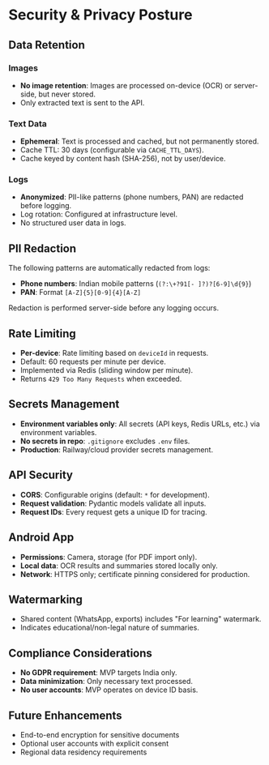 # Security & Privacy Posture

## Data Retention

### Images
- **No image retention**: Images are processed on-device (OCR) or server-side, but never stored.
- Only extracted text is sent to the API.

### Text Data
- **Ephemeral**: Text is processed and cached, but not permanently stored.
- Cache TTL: 30 days (configurable via `CACHE_TTL_DAYS`).
- Cache keyed by content hash (SHA-256), not by user/device.

### Logs
- **Anonymized**: PII-like patterns (phone numbers, PAN) are redacted before logging.
- Log rotation: Configured at infrastructure level.
- No structured user data in logs.

## PII Redaction

The following patterns are automatically redacted from logs:

- **Phone numbers**: Indian mobile patterns (`(?:\+?91[- ]?)?[6-9]\d{9}`)
- **PAN**: Format `[A-Z]{5}[0-9]{4}[A-Z]`

Redaction is performed server-side before any logging occurs.

## Rate Limiting

- **Per-device**: Rate limiting based on `deviceId` in requests.
- Default: 60 requests per minute per device.
- Implemented via Redis (sliding window per minute).
- Returns `429 Too Many Requests` when exceeded.

## Secrets Management

- **Environment variables only**: All secrets (API keys, Redis URLs, etc.) via environment variables.
- **No secrets in repo**: `.gitignore` excludes `.env` files.
- **Production**: Railway/cloud provider secrets management.

## API Security

- **CORS**: Configurable origins (default: `*` for development).
- **Request validation**: Pydantic models validate all inputs.
- **Request IDs**: Every request gets a unique ID for tracing.

## Android App

- **Permissions**: Camera, storage (for PDF import only).
- **Local data**: OCR results and summaries stored locally only.
- **Network**: HTTPS only; certificate pinning considered for production.

## Watermarking

- Shared content (WhatsApp, exports) includes "For learning" watermark.
- Indicates educational/non-legal nature of summaries.

## Compliance Considerations

- **No GDPR requirement**: MVP targets India only.
- **Data minimization**: Only necessary text processed.
- **No user accounts**: MVP operates on device ID basis.

## Future Enhancements

- End-to-end encryption for sensitive documents
- Optional user accounts with explicit consent
- Regional data residency requirements

